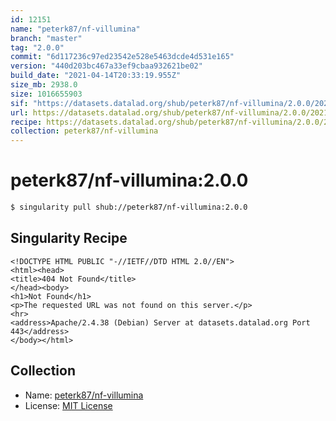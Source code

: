 ```yaml
---
id: 12151
name: "peterk87/nf-villumina"
branch: "master"
tag: "2.0.0"
commit: "6d117236c97ed23542e528e5463dcde4d531e165"
version: "440d203bc467a33ef9cbaa932621be02"
build_date: "2021-04-14T20:33:19.955Z"
size_mb: 2938.0
size: 1016655903
sif: "https://datasets.datalad.org/shub/peterk87/nf-villumina/2.0.0/2021-04-14-6d117236-440d203b/440d203bc467a33ef9cbaa932621be02.sif"
url: https://datasets.datalad.org/shub/peterk87/nf-villumina/2.0.0/2021-04-14-6d117236-440d203b/
recipe: https://datasets.datalad.org/shub/peterk87/nf-villumina/2.0.0/2021-04-14-6d117236-440d203b/Singularity
collection: peterk87/nf-villumina
---
```


# peterk87/nf-villumina:2.0.0

```bash
$ singularity pull shub://peterk87/nf-villumina:2.0.0
```

## Singularity Recipe

```singularity
<!DOCTYPE HTML PUBLIC "-//IETF//DTD HTML 2.0//EN">
<html><head>
<title>404 Not Found</title>
</head><body>
<h1>Not Found</h1>
<p>The requested URL was not found on this server.</p>
<hr>
<address>Apache/2.4.38 (Debian) Server at datasets.datalad.org Port 443</address>
</body></html>
```

## Collection

 - Name: [peterk87/nf-villumina](https://github.com/peterk87/nf-villumina)
 - License: [MIT License](https://api.github.com/licenses/mit)

